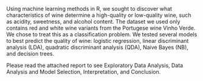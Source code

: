 Using machine learning methods in R, we sought to discover what characteristics of wine determine a high-quality or low-quality wine, such as acidity, sweetness, and alcohol content. The dataset we used only contains red and white wine variants from the Portugese wine Vinho Verde. We chose to treat this as a classification problem. We tested several models to best predict the quality of wine: logistic regression, linear discriminant analysis (LDA), quadratic discriminant analysis (QDA), Naive Bayes (NB), and decision trees.

Please read the attached report to see Exploratory Data Analysis, Data Analysis and Model Selection, Interpretation, and Conclusion.
